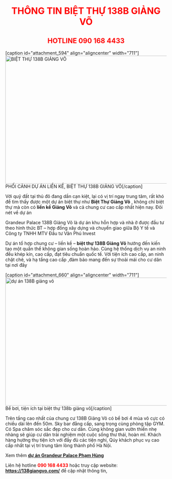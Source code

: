 <h1 style="text-align: center;"><strong><span style="color: #ff0000;">THÔNG TIN BIỆT THỰ 138B GIẢNG VÕ</span></strong></h1>
<h2 style="text-align: center;"><strong><span style="color: #ff0000;">HOTLINE 090 168 4433</span></strong></h2>
[caption id="attachment_594" align="aligncenter" width="711"]<img class="wp-image-594" src="http://138giangvo.com/wp-content/uploads/2018/01/3-711x400.jpg" alt="BIỆT THỰ 138B GIẢNG VÕ" width="711" height="400" /> PHỐI CẢNH DỰ ÁN LIỀN KỀ, BIỆT THỰ 138B GIẢNG VÕ[/caption]

Với quỹ đất tại thủ đô đang dần cạn kiệt, lại có vị trí ngay trung tâm, rất khó để tìm thấy được một dự án biệt thự như <strong>Biệt Thự Giảng Võ</strong> , không chỉ biệt thự mà còn có <strong>liền kề Giảng Võ </strong>và cả chung cư cao cấp nhất hiện nay. Đôi nét về dự án

Grandeur Palace 138B Giảng Võ là dự án khu hỗn hợp và nhà ở được đầu tư theo hình thức BT – hợp đồng xây dựng và chuyển giao giữa Bộ Y tế và Công ty TNHH MTV Đầu tư Văn Phú Invest

Dự án tổ hợp chung cư – liền kề – <strong>biệt thự 138B Giảng Võ</strong> hướng đến kiến tạo một quần thể không gian sống hoàn hảo. Cùng hệ thống dịch vụ an ninh đều khép kín, cao cấp, đạt tiêu chuẩn quốc tế. Với tiện ích cao cấp, an ninh chặt chẽ, và hạ tầng cao cấp ,đảm bảo mang đến sự thoải mái cho cư dân tại nơi đây

[caption id="attachment_660" align="aligncenter" width="711"]<img class="wp-image-660" src="http://138giangvo.com/wp-content/uploads/2018/01/11-711x400.jpg" alt="dự án 138B giảng võ" width="711" height="400" /> Bể bơi, tiện ích tại biệt thự 138b giảng võ[/caption]

Trên tầng cao nhất của chung cư 138B Giảng Võ có bể bơi 4 mùa vô cực có chiều dài lên đến 50m. Sky bar đẳng cấp, sang trọng cùng phòng tập GYM. Có Spa chăm sóc sắc đẹp cho cư dân. Cùng không gian vườn thiền nhẹ nhàng sẽ giúp cư dân trải nghiệm một cuộc sống thư thái, hoàn mĩ. Khách hàng hưởng thụ tiện ích với đầy đủ các tiện nghi, Qúy khách phục vụ cao cấp nhất tại vị trí trung tâm lòng thành phố Hà Nội.

Xem thêm <span style="color: #ff0000;"><strong><a href="http://grandeurpalacephamhung.net">dự án Grandeur Palace Phạm Hùng</a></strong></span>

Liên hệ hotline <span style="color: #ff0000;"><strong>090 168 4433</strong></span> hoặc truy cập website: <span style="color: #ff0000;"><strong><a href="https://138giangvo.com/">https://138giangvo.com/</a></strong></span> để cập nhật thông tin,
